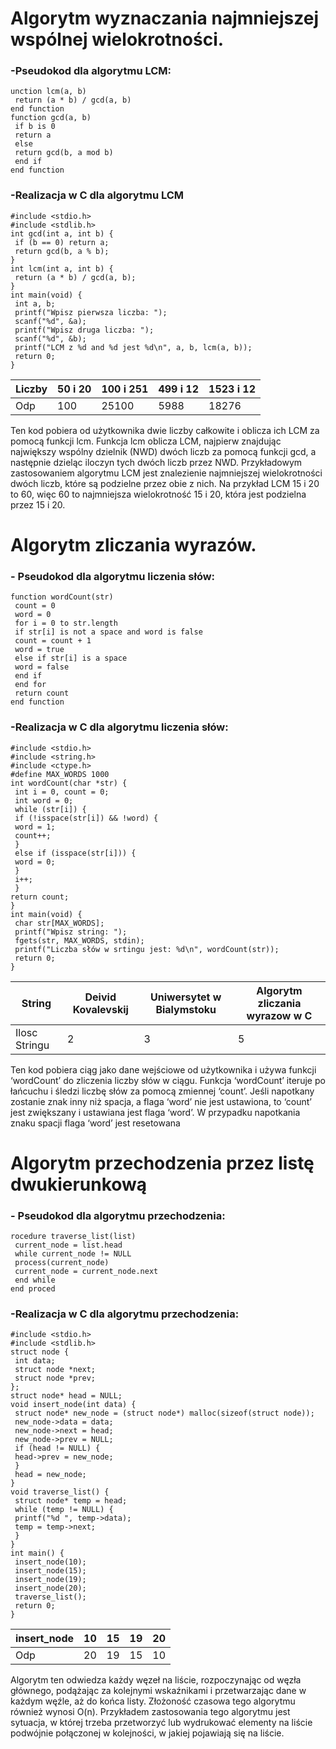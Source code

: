 # Algorytm wyznaczania najmniejszej wspólnej wielokrotności.

### -Pseudokod dla algorytmu LCM:

```
unction lcm(a, b)
 return (a * b) / gcd(a, b)
end function
function gcd(a, b)
 if b is 0
 return a
 else
 return gcd(b, a mod b)
 end if
end function
```

### -Realizacja w C dla algorytmu LCM

```
#include <stdio.h>
#include <stdlib.h>
int gcd(int a, int b) {
 if (b == 0) return a;
 return gcd(b, a % b);
}
int lcm(int a, int b) {
 return (a * b) / gcd(a, b);
}
int main(void) {
 int a, b;
 printf("Wpisz pierwsza liczba: ");
 scanf("%d", &a);
 printf("Wpisz druga liczba: ");
 scanf("%d", &b);
 printf("LCM z %d and %d jest %d\n", a, b, lcm(a, b));
 return 0;
}
```
| Liczby  | 50 i 20 | 100 i 251 | 499 i 12 | 1523 i 12 |
| ------- | ------- | --------- | -------- | --------- |
| Odp     |  100    |   25100   |   5988   |   18276   |

Ten kod pobiera od użytkownika dwie liczby całkowite i oblicza ich LCM za pomocą funkcji lcm. Funkcja 
lcm oblicza LCM, najpierw znajdując największy wspólny dzielnik (NWD) dwóch liczb za pomocą funkcji 
gcd, a następnie dzieląc iloczyn tych dwóch liczb przez NWD.
Przykładowym zastosowaniem algorytmu LCM jest znalezienie najmniejszej wielokrotności dwóch liczb, 
które są podzielne przez obie z nich. Na przykład LCM 15 i 20 to 60, więc 60 to najmniejsza 
wielokrotność 15 i 20, która jest podzielna przez 15 i 20.

# Algorytm zliczania wyrazów.
### - Pseudokod dla algorytmu liczenia słów:

```
function wordCount(str)
 count = 0
 word = 0
 for i = 0 to str.length
 if str[i] is not a space and word is false
 count = count + 1
 word = true
 else if str[i] is a space
 word = false
 end if
 end for
 return count
end function
```
### -Realizacja w C dla algorytmu liczenia słów:

```
#include <stdio.h>
#include <string.h>
#include <ctype.h>
#define MAX_WORDS 1000
int wordCount(char *str) {
 int i = 0, count = 0;
 int word = 0;
 while (str[i]) {
 if (!isspace(str[i]) && !word) {
 word = 1;
 count++;
 }
 else if (isspace(str[i])) {
 word = 0;
 }
 i++;
 }
return count;
}
int main(void) {
 char str[MAX_WORDS];
 printf("Wpisz string: ");
 fgets(str, MAX_WORDS, stdin);
 printf("Liczba słów w srtingu jest: %d\n", wordCount(str));
 return 0;
}
```
| String  | Deivid Kovalevskij | Uniwersytet w Bialymstoku | Algorytm zliczania wyrazow w C|
| ------- | ------- | --------- | -------- |
| Ilosc Stringu     |  2    |   3   |   5   |

Ten kod pobiera ciąg jako dane wejściowe od użytkownika i używa funkcji ‘wordCount’ do zliczenia liczby 
słów w ciągu. Funkcja ‘wordCount’ iteruje po łańcuchu i śledzi liczbę słów za pomocą zmiennej ‘count’. 
Jeśli napotkany zostanie znak inny niż spacja, a flaga ‘word’ nie jest ustawiona, to ‘count’ jest zwiększany 
i ustawiana jest flaga ‘word’. W przypadku napotkania znaku spacji flaga ‘word’ jest resetowana

# Algorytm przechodzenia przez listę dwukierunkową
### - Pseudokod dla algorytmu przechodzenia:
```
rocedure traverse_list(list)
 current_node = list.head
 while current_node != NULL
 process(current_node)
 current_node = current_node.next
 end while
end proced
```

### -Realizacja w C dla algorytmu przechodzenia:

```
#include <stdio.h>
#include <stdlib.h>
struct node {
 int data;
 struct node *next;
 struct node *prev;
};
struct node* head = NULL;
void insert_node(int data) {
 struct node* new_node = (struct node*) malloc(sizeof(struct node));
 new_node->data = data;
 new_node->next = head;
 new_node->prev = NULL;
 if (head != NULL) {
 head->prev = new_node;
 }
 head = new_node;
}
void traverse_list() {
 struct node* temp = head;
 while (temp != NULL) {
 printf("%d ", temp->data);
 temp = temp->next;
 }
}
int main() {
 insert_node(10);
 insert_node(15);
 insert_node(19);
 insert_node(20);
 traverse_list();
 return 0;
}

```

| insert_node  | 10 | 15 | 19 | 20 |
| ------- | ------- | --------- | -------- | --------- |
| Odp     |  20    |   19   |   15   |   10   |

Algorytm ten odwiedza każdy węzeł na liście, rozpoczynając od węzła głównego, podążając za kolejnymi 
wskaźnikami i przetwarzając dane w każdym węźle, aż do końca listy. Złożoność czasowa tego algorytmu 
również wynosi O(n). Przykładem zastosowania tego algorytmu jest sytuacja, w której trzeba 
przetworzyć lub wydrukować elementy na liście podwójnie połączonej w kolejności, w jakiej pojawiają 
się na liście.

